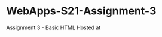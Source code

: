 # WebApps-S21-Assignment-3
Assignment 3 - Basic HTML
Hosted at
<a href=" https://44-563-web-apps-s21.github.io/webapps-s21-assignment-3-sowmya-yalamarthi/">